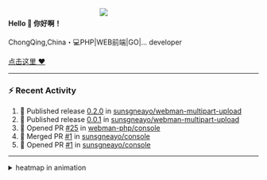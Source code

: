 

<img align="right" width="320" src="https://github-readme-stats.vercel.app/api?username=sunsgneayo&show_icons=true&text_color=24292e&bg_color=f7f4ed&hide_title=false" />


#### Hello 👋 你好啊！

ChongQing,China・💻PHP|WEB前端|GO|... developer 


[点击这里 :heart:](https://github.com/sunsgneayo)


---

### :zap: Recent Activity
<!--START_SECTION:activity-->
1. 🚀 Published release [0.2.0](https://github.com/sunsgneayo/webman-multipart-upload/releases/tag/0.2.0) in [sunsgneayo/webman-multipart-upload](https://github.com/sunsgneayo/webman-multipart-upload)
2. 🚀 Published release [0.0.1](https://github.com/sunsgneayo/webman-multipart-upload/releases/tag/0.0.1) in [sunsgneayo/webman-multipart-upload](https://github.com/sunsgneayo/webman-multipart-upload)
3. 💪 Opened PR [#25](https://github.com/webman-php/console/pull/25) in [webman-php/console](https://github.com/webman-php/console)
4. 🎉 Merged PR [#1](https://github.com/sunsgneayo/console/pull/1) in [sunsgneayo/console](https://github.com/sunsgneayo/console)
5. 💪 Opened PR [#1](https://github.com/sunsgneayo/console/pull/1) in [sunsgneayo/console](https://github.com/sunsgneayo/console)
<!--END_SECTION:activity-->

---



<details>
<summary> heatmap in animation</summary>

[![github contribution grid snake animation](https://raw.githubusercontent.com/sunsgneayo/sunsgneayo/input/github-contribution-grid-snake.svg)](https://github.com/sunsgneayo)

</details>


<!--
 <details>

  <summary>contributions in 3D</summary>

 ![](https://raw.githubusercontent.com/sunsgneayo/sunsgneayo/profile-3d-contrib/profile-green.svg#gh-light-mode-only)
  ![](https://raw.githubusercontent.com/sunsgneayo/sunsgneayo/profile-3d-contrib/profile-night-green.svg#gh-dark-mode-only)

 </details>
 </p>
-->

